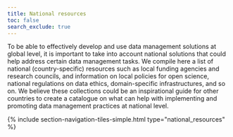```yaml
---
title: National resources
toc: false
search_exclude: true
---
```


To be able to effectively develop and use data management solutions at global level, it is important to take into account national solutions that could help address certain data management tasks. We compile here a list of national (country-specific) resources such as local funding agencies and research councils, and information on local policies for open science, national regulations on data ethics, domain-specific infrastructures, and so on. We believe these collections could be an inspirational guide for other countries to create a catalogue on what can help with implementing and promoting data management practices at national level.

{% include section-navigation-tiles-simple.html type="national_resources" %}
